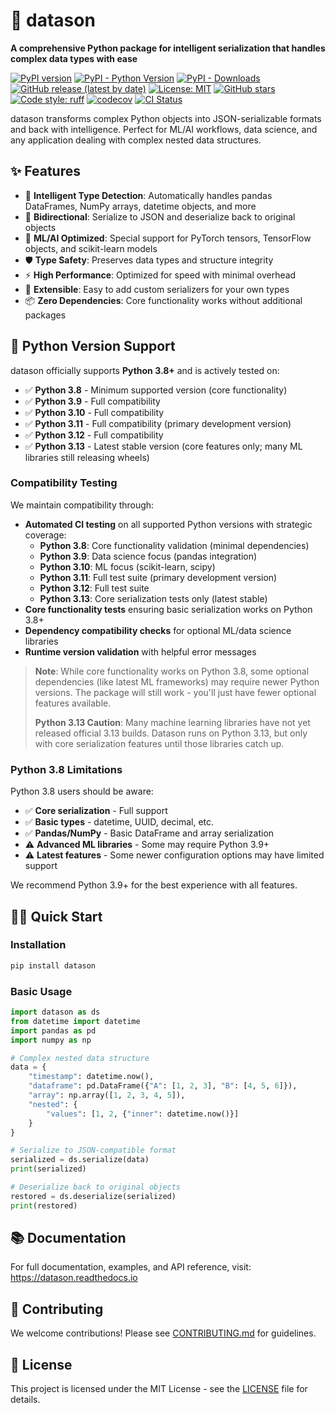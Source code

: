 # 🚀 datason

**A comprehensive Python package for intelligent serialization that handles complex data types with ease**

[![PyPI version](https://img.shields.io/pypi/v/datason.svg)](https://pypi.org/project/datason/)
[![PyPI - Python Version](https://img.shields.io/pypi/pyversions/datason)](https://pypi.org/project/datason/)
[![PyPI - Downloads](https://img.shields.io/pypi/dm/datason)](https://pypi.org/project/datason/)
[![GitHub release (latest by date)](https://img.shields.io/github/v/release/danielendler/datason)](https://github.com/danielendler/datason/releases)
[![License: MIT](https://img.shields.io/badge/License-MIT-yellow.svg)](https://opensource.org/licenses/MIT)
[![GitHub stars](https://img.shields.io/github/stars/danielendler/datason?style=social)](https://github.com/danielendler/datason)
[![Code style: ruff](https://img.shields.io/endpoint?url=https://raw.githubusercontent.com/astral-sh/ruff/main/assets/badge/v2.json)](https://github.com/astral-sh/ruff)
[![codecov](https://codecov.io/github/danielendler/datason/graph/badge.svg?token=UYL9LvVb8O)](https://codecov.io/github/danielendler/datason)
[![CI Status](https://img.shields.io/github/actions/workflow/status/danielendler/datason/ci.yml?branch=main)](https://github.com/danielendler/datason/actions)

datason transforms complex Python objects into JSON-serializable formats and back with intelligence. Perfect for ML/AI workflows, data science, and any application dealing with complex nested data structures.

## ✨ Features

- 🧠 **Intelligent Type Detection**: Automatically handles pandas DataFrames, NumPy arrays, datetime objects, and more
- 🔄 **Bidirectional**: Serialize to JSON and deserialize back to original objects
- 🚀 **ML/AI Optimized**: Special support for PyTorch tensors, TensorFlow objects, and scikit-learn models  
- 🛡️ **Type Safety**: Preserves data types and structure integrity
- ⚡ **High Performance**: Optimized for speed with minimal overhead
- 🔌 **Extensible**: Easy to add custom serializers for your own types
- 📦 **Zero Dependencies**: Core functionality works without additional packages

## 🐍 Python Version Support

datason officially supports **Python 3.8+** and is actively tested on:

- ✅ **Python 3.8** - Minimum supported version (core functionality)
- ✅ **Python 3.9** - Full compatibility  
- ✅ **Python 3.10** - Full compatibility
- ✅ **Python 3.11** - Full compatibility (primary development version)
- ✅ **Python 3.12** - Full compatibility
- ✅ **Python 3.13** - Latest stable version (core features only; many ML libraries still releasing wheels)

### Compatibility Testing

We maintain compatibility through:
- **Automated CI testing** on all supported Python versions with strategic coverage:
  - **Python 3.8**: Core functionality validation (minimal dependencies)
  - **Python 3.9**: Data science focus (pandas integration)
  - **Python 3.10**: ML focus (scikit-learn, scipy)
  - **Python 3.11**: Full test suite (primary development version)
  - **Python 3.12**: Full test suite
  - **Python 3.13**: Core serialization tests only (latest stable)
- **Core functionality tests** ensuring basic serialization works on Python 3.8+
- **Dependency compatibility checks** for optional ML/data science libraries
- **Runtime version validation** with helpful error messages

> **Note**: While core functionality works on Python 3.8, some optional dependencies (like latest ML frameworks) may require newer Python versions. The package will still work - you'll just have fewer optional features available.
>
> **Python 3.13 Caution**: Many machine learning libraries have not yet released official 3.13 builds. Datason runs on Python 3.13, but only with core serialization features until those libraries catch up.

### Python 3.8 Limitations

Python 3.8 users should be aware:
- ✅ **Core serialization** - Full support
- ✅ **Basic types** - datetime, UUID, decimal, etc.
- ✅ **Pandas/NumPy** - Basic DataFrame and array serialization
- ⚠️ **Advanced ML libraries** - Some may require Python 3.9+
- ⚠️ **Latest features** - Some newer configuration options may have limited support

We recommend Python 3.9+ for the best experience with all features.

## 🏃‍♂️ Quick Start

### Installation

```bash
pip install datason
```

### Basic Usage

```python
import datason as ds
from datetime import datetime
import pandas as pd
import numpy as np

# Complex nested data structure
data = {
    "timestamp": datetime.now(),
    "dataframe": pd.DataFrame({"A": [1, 2, 3], "B": [4, 5, 6]}),
    "array": np.array([1, 2, 3, 4, 5]),
    "nested": {
        "values": [1, 2, {"inner": datetime.now()}]
    }
}

# Serialize to JSON-compatible format
serialized = ds.serialize(data)
print(serialized)

# Deserialize back to original objects
restored = ds.deserialize(serialized)
print(restored)
```

## 📚 Documentation

For full documentation, examples, and API reference, visit: https://datason.readthedocs.io

## 🤝 Contributing

We welcome contributions! Please see [CONTRIBUTING.md](CONTRIBUTING.md) for guidelines.

## 📄 License

This project is licensed under the MIT License - see the [LICENSE](LICENSE) file for details.
